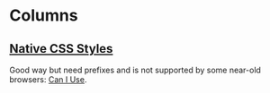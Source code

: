# Columns

## [Native CSS Styles](native_css.html)
Good way but need prefixes and is not supported by some near-old browsers: [Can I Use](http://caniuse.com/#feat=multicolumn).